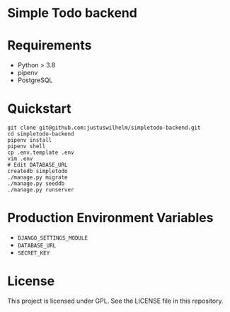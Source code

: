 # Simple Todo backend

# Requirements

- Python > 3.8
- pipenv
- PostgreSQL

# Quickstart

```
git clone git@github.com:justuswilhelm/simpletodo-backend.git
cd simpletodo-backend
pipenv install
pipenv shell
cp .env.template .env
vim .env
# Edit DATABASE_URL
createdb simpletodo
./manage.py migrate
./manage.py seeddb
./manage.py runserver
```

# Production Environment Variables

- `DJANGO_SETTINGS_MODULE`
- `DATABASE_URL`
- `SECRET_KEY`

# License

This project is licensed under GPL. See the LICENSE file in this repository.
